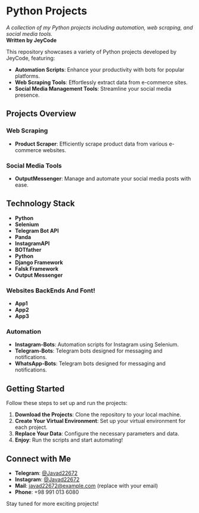 # Python Projects

*A collection of my Python projects including automation, web scraping, and social media tools.*  
**Written by JeyCode**

This repository showcases a variety of Python projects developed by JeyCode, featuring:

- **Automation Scripts**: Enhance your productivity with bots for popular platforms.
- **Web Scraping Tools**: Effortlessly extract data from e-commerce sites.
- **Social Media Management Tools**: Streamline your social media presence.
## Projects Overview

### Web Scraping
- **Product Scraper**: Efficiently scrape product data from various e-commerce websites.

### Social Media Tools
- **OutputMessenger**: Manage and automate your social media posts with ease.

## Technology Stack
- **Python**
- **Selenium**
- **Telegram Bot API**
- **Panda**
- **InstagramAPI**
- **BOTfather**
- **Python**
- **Django Framework**
- **Falsk Framework**
- **Output Messenger**



### Websites BackEnds And Font!
- **App1**
- **App2**
- **App3**

### Automation
- **Instagram-Bots**: Automation scripts for Instagram using Selenium.
- **Telegram-Bots**: Telegram bots designed for messaging and notifications.
- **WhatsApp-Bots**: Telegram bots designed for messaging and notifications.




## Getting Started

Follow these steps to set up and run the projects:

1. **Download the Projects**: Clone the repository to your local machine.
2. **Create Your Virtual Environment**: Set up your virtual environment for each project.
3. **Replace Your Data**: Configure the necessary parameters and data.
4. **Enjoy**: Run the scripts and start automating!

## Connect with Me
- **Telegram**: [@Javad22672](https://t.me/Javad22672)
- **Instagram**: [@Javad22672](https://www.instagram.com/javad22672/)
- **Mail**: javad22672@example.com (replace with your email)
- **Phone**: +98 991 013 6080

Stay tuned for more exciting projects!
